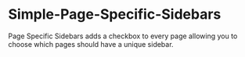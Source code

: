 Simple-Page-Specific-Sidebars
=============================

Page Specific Sidebars adds a checkbox to every page allowing you to choose which pages should have a unique sidebar.